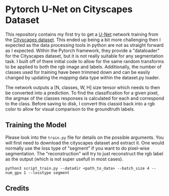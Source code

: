 # Pytorch U-Net on Cityscapes Dataset


This repository contains my first try to get a [U-Net](https://arxiv.org/abs/1505.04597) network training from the [Cityscapes dataset](https://www.cityscapes-dataset.com/).
This ended up being a bit more challenging then I expected as the data processing tools in python are not as straight forward as I expected.
Within the Pytorch framework, they provide a "dataloader" for the Cityscapes dataset, but it is not really suitable for any segmentation task.
I built off of there initial code to allow for the same random transforms to be applied to both the rgb image and labels.
Additionally, the number of classes used for training have been trimmed down and can be easily changed by updating the *mapping* data type within the dataset.py loader.


The network outputs a [N, classes, W, H] size tensor which needs to then be converted into a prediction.
To find the classification for a given pixel, the argmax of the classes responses is calculated for each and correspond to the class.
Before saving to disk, I convert this classid back into a rgb color to allow for visual comparison to the groundtruth labels.









## Training the Model

Please look into the `train.py` file for details on the possible arguments.
You will first need to download the cityscapes dataset and extract it.
One would normally use the loss type of "segment" if you want to do pixel-wise segmentation.
The "reconstruction" will try to just reconstruct the rgb label as the output (which is not super usefull in most cases).

~~~
python3 script_train.py --datadir <path_to_data> --batch_size 4 --num_gpu 1 --losstype segment
~~~




## Credits






